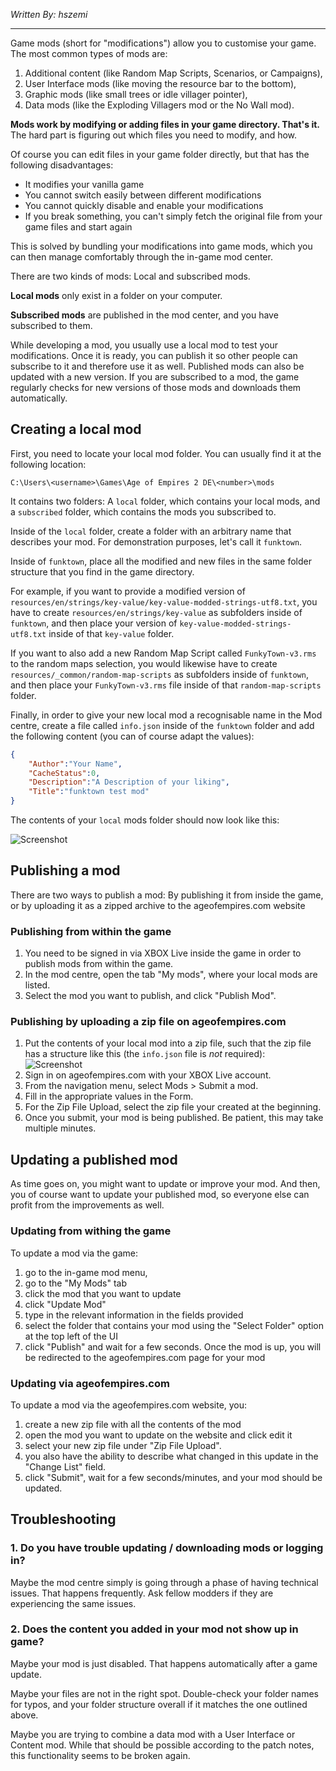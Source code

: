 *Written By: hszemi*

---

Game mods (short for "modifications") allow you to customise your game.
The most common types of mods are:

1. Additional content (like Random Map Scripts, Scenarios, or Campaigns),
2. User Interface mods (like moving the resource bar to the bottom),
3. Graphic mods (like small trees or idle villager pointer),
4. Data mods (like the Exploding Villagers mod or the No Wall mod).

**Mods work by modifying or adding files in your game directory. That's it.**
The hard part is figuring out which files you need to modify, and how.

Of course you can edit files in your game folder directly, but that has the following disadvantages:

- It modifies your vanilla game
- You cannot switch easily between different modifications
- You cannot quickly disable and enable your modifications
- If you break something, you can't simply fetch the original file from your game files and start again

This is solved by bundling your modifications into game mods, which you can then manage comfortably through the in-game mod center.

There are two kinds of mods: Local and subscribed mods.

**Local mods** only exist in a folder on your computer.

**Subscribed mods** are published in the mod center, and you have subscribed to them.

While developing a mod, you usually use a local mod to test your modifications.
Once it is ready, you can publish it so other people can subscribe to it and therefore use it as well.
Published mods can also be updated with a new version.
If you are subscribed to a mod, the game regularly checks for new versions of those mods and downloads them automatically.

## Creating a local mod

First, you need to locate your local mod folder. You can usually find it at the following location:
```
C:\Users\<username>\Games\Age of Empires 2 DE\<number>\mods
```

It contains two folders: A `local` folder, which contains your local mods, and a `subscribed` folder, which contains the mods you subscribed to.

Inside of the `local` folder, create a folder with an arbitrary name that describes your mod.
For demonstration purposes, let's call it `funktown`.

Inside of `funktown`, place all the modified and new files in the same folder structure that you find in the game directory.

For example, if you want to provide a modified version of `resources/en/strings/key-value/key-value-modded-strings-utf8.txt`, you have to create `resources/en/strings/key-value` as subfolders inside of `funktown`, and then place your version of `key-value-modded-strings-utf8.txt` inside of that `key-value` folder.

If you want to also add a new Random Map Script called `FunkyTown-v3.rms` to the random maps selection, you would likewise have to create `resources/_common/random-map-scripts` as subfolders inside of `funktown`, and then place your `FunkyTown-v3.rms` file inside of that `random-map-scripts` folder.

Finally, in order to give your new local mod a recognisable name in the Mod centre, create a file called `info.json` inside of the `funktown` folder and add the following content (you can of course adapt the values):

```json
{
    "Author":"Your Name",
    "CacheStatus":0,
    "Description":"A Description of your liking",
    "Title":"funktown test mod"
}

```

The contents of your `local` mods folder should now look like this:

![Screenshot](imgs/local-mod-content-structure.png)

## Publishing a mod

There are two ways to publish a mod: By publishing it from inside the game, or by uploading it as a zipped archive to the ageofempires.com website


### Publishing from within the game

1. You need to be signed in via XBOX Live inside the game in order to publish mods from within the game.
2. In the mod centre, open the tab "My mods", where your local mods are listed.
3. Select the mod you want to publish, and click "Publish Mod".


### Publishing by uploading a zip file on ageofempires.com

1. Put the contents of your local mod into a zip file, such that the zip file has a structure like this (the `info.json` file is _not_ required):  
   ![Screenshot](imgs/mod-zip-content-structure.png)
2. Sign in on ageofempires.com with your XBOX Live account.
3. From the navigation menu, select Mods > Submit a mod.
4. Fill in the appropriate values in the Form.
5. For the Zip File Upload, select the zip file your created at the beginning.
6. Once you submit, your mod is being published.
   Be patient, this may take multiple minutes.


## Updating a published mod

As time goes on, you might want to update or improve your mod.
And then, you of course want to update your published mod, so everyone else can profit from the improvements as well.


### Updating from withing the game

To update a mod via the game:

1. go to the in-game mod menu,
2. go to the "My Mods" tab
3. click the mod that you want to update
4. click "Update Mod"
5. type in the relevant information in the fields provided
6. select the folder that contains your mod using the "Select Folder" option at the top left of the UI
7. click "Publish" and wait for a few seconds. Once the mod is up, you will be redirected to the ageofempires.com page for your mod


### Updating via ageofempires.com

To update a mod via the ageofempires.com website, you:

1. create a new zip file with all the contents of the mod
2. open the mod you want to update on the website and click edit it
3. select your new zip file under "Zip File Upload".
4. you also have the ability to describe what changed in this update in the "Change List" field.
5. click "Submit", wait for a few seconds/minutes, and your mod should be updated.


## Troubleshooting

### 1. Do you have trouble updating / downloading mods or logging in?

Maybe the mod centre simply is going through a phase of having technical issues.
That happens frequently.
Ask fellow modders if they are experiencing the same issues.

### 2. Does the content you added in your mod not show up in game?

Maybe your mod is just disabled.
That happens automatically after a game update.

Maybe your files are not in the right spot.
Double-check your folder names for typos, and your folder structure overall if it matches the one outlined above.

Maybe you are trying to combine a data mod with a User Interface or Content mod.
While that should be possible according to the patch notes, this functionality seems to be broken again.


